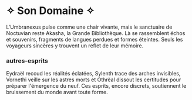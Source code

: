 # ✧ Son Domaine ✧
L'Umbranexus pulse comme une chair vivante, mais le sanctuaire de Noctuvian reste Akasha, la Grande Bibliothèque. Là se rassemblent échos et souvenirs, fragments de langues perdues et formes éteintes. Seuls les voyageurs sincères y trouvent un reflet de leur mémoire.

### autres-esprits
Eydraël recoud les réalités éclatées, Sylenth trace des arches invisibles, Vornethi veille sur les astres morts et Othrëal dissout les certitudes pour préparer l'émergence du neuf. Ces esprits, encore discrets, soutiennent le bruissement du monde avant toute forme.
